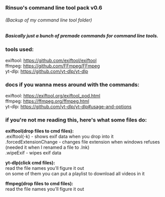### Rinsuo's command line tool pack v0.6
###### (Backup of my command line tool folder)
##### Basically just a bunch of premade commands for command line tools.

### tools used:
exiftool: https://github.com/exiftool/exiftool  
ffmpeg: https://github.com/FFmpeg/FFmpeg  
yt-dlp: https://github.com/yt-dlp/yt-dlp

### docs if you wanna mess around with the commands:
exiftool: https://exiftool.org/exiftool_pod.html  
ffmpeg: https://ffmpeg.org/ffmpeg.html  
yt-dlp: https://github.com/yt-dlp/yt-dlp#usage-and-options  

### if you're not me reading this, here's what some files do:
**exiftool(drop files to cmd files):**  
.exiftool(-k) - shows exif data when you drop into it  
.forcedExtensionChange - changes file extension when windows refuses (needed it when I renamed a file to .lnk)  
.wipeExif - wipes exif data

**yt-dlp(click cmd files):**  
read the file names you'll figure it out  
on some of them you can put a playlist to download all videos in it

**ffmpeg(drop files to cmd files):**  
read the file names you'll figure it out
